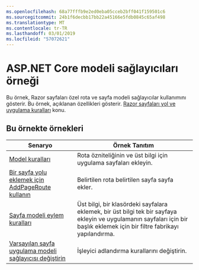 ```yaml
---
ms.openlocfilehash: 68a77fffb9e2ed0eba05cceb2bff041f159501c6
ms.sourcegitcommit: 24b1f6decbb17bb22a45166e5fdb0845c65af498
ms.translationtype: MT
ms.contentlocale: tr-TR
ms.lasthandoff: 03/01/2019
ms.locfileid: "57072621"
---
```

# <a name="aspnet-core-model-providers-sample"></a>ASP.NET Core modeli sağlayıcıları örneği

Bu örnek, Razor sayfaları özel rota ve sayfa modeli sağlayıcılar kullanımını gösterir. Bu örnek, açıklanan özellikleri gösterir. [Razor sayfaları yol ve uygulama kuralları](https://docs.microsoft.com/aspnet/core/razor-pages/razor-pages-convention-features) konu.

## <a name="examples-in-this-sample"></a>Bu örnekte örnekleri

| Senaryo | Örnek Tanıtım |
| -------- | ----------- |
| [Model kuralları](https://docs.microsoft.com/aspnet/core/razor-pages/razor-pages-conventions#model-conventions) | Rota özniteliğinin ve üst bilgi için uygulama sayfaları ekleyin. |
| [Bir sayfa yolu eklemek için AddPageRoute kullanın](https://docs.microsoft.com/aspnet/core/razor-pages/razor-pages-conventions#configure-a-page-route) | Belirtilen rota belirtilen sayfa sayfa ekler. |
| [Sayfa modeli eylem kuralları](https://docs.microsoft.com/aspnet/core/razor-pages/razor-pages-conventions#page-model-action-conventions) | Üst bilgi, bir klasördeki sayfalara eklemek, bir üst bilgi tek bir sayfaya ekleyin ve uygulamanın sayfaları için bir başlık eklemek için bir filtre fabrikayı yapılandırma. |
| [Varsayılan sayfa uygulama modeli sağlayıcısı değiştirin](https://docs.microsoft.com/aspnet/core/razor-pages/razor-pages-conventions#replace-the-default-page-app-model-provider) | İşleyici adlandırma kurallarını değiştirin. |

